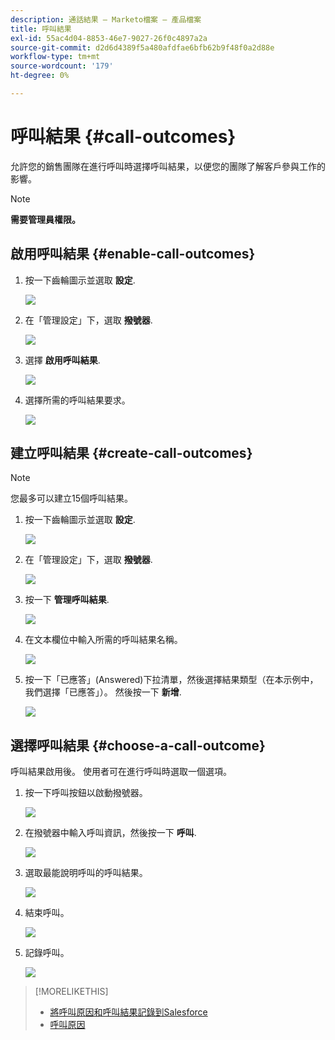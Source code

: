 ```yaml
---
description: 通話結果 — Marketo檔案 — 產品檔案
title: 呼叫結果
exl-id: 55ac4d04-8853-46e7-9027-26f0c4897a2a
source-git-commit: d2d6d4389f5a480afdfae6bfb62b9f48f0a2d88e
workflow-type: tm+mt
source-wordcount: '179'
ht-degree: 0%

---
```


# 呼叫結果 {#call-outcomes}

允許您的銷售團隊在進行呼叫時選擇呼叫結果，以便您的團隊了解客戶參與工作的影響。

>[!NOTE]
>
>**需要管理員權限。**

## 啟用呼叫結果 {#enable-call-outcomes}

1. 按一下齒輪圖示並選取 **設定**.

   ![](assets/call-outcomes-1.png)

1. 在「管理設定」下，選取 **撥號器**.

   ![](assets/call-outcomes-2.png)

1. 選擇 **啟用呼叫結果**.

   ![](assets/call-outcomes-3.png)

1. 選擇所需的呼叫結果要求。

   ![](assets/call-outcomes-4.png)

## 建立呼叫結果 {#create-call-outcomes}

>[!NOTE]
>
>您最多可以建立15個呼叫結果。

1. 按一下齒輪圖示並選取 **設定**.

   ![](assets/call-outcomes-5.png)

1. 在「管理設定」下，選取 **撥號器**.

   ![](assets/call-outcomes-6.png)

1. 按一下 **管理呼叫結果**.

   ![](assets/call-outcomes-7.png)

1. 在文本欄位中輸入所需的呼叫結果名稱。

   ![](assets/call-outcomes-8.png)

1. 按一下「已應答」(Answered)下拉清單，然後選擇結果類型（在本示例中，我們選擇「已應答」）。 然後按一下 **新增**.

   ![](assets/call-outcomes-9.png)

## 選擇呼叫結果 {#choose-a-call-outcome}

呼叫結果啟用後。 使用者可在進行呼叫時選取一個選項。

1. 按一下呼叫按鈕以啟動撥號器。

   ![](assets/call-outcomes-10.png)

1. 在撥號器中輸入呼叫資訊，然後按一下 **呼叫**.

   ![](assets/call-outcomes-11.png)

1. 選取最能說明呼叫的呼叫結果。

   ![](assets/call-outcomes-12.png)

1. 結束呼叫。

   ![](assets/call-outcomes-13.png)

1. 記錄呼叫。

   ![](assets/call-outcomes-14.png)

>[!MORELIKETHIS]
>
>* [將呼叫原因和呼叫結果記錄到Salesforce](/help/marketo/product-docs/marketo-sales-connect/phone/log-call-reasons-and-call-outcomes-to-salesforce.md)
>* [呼叫原因](/help/marketo/product-docs/marketo-sales-connect/phone/call-reasons.md)

